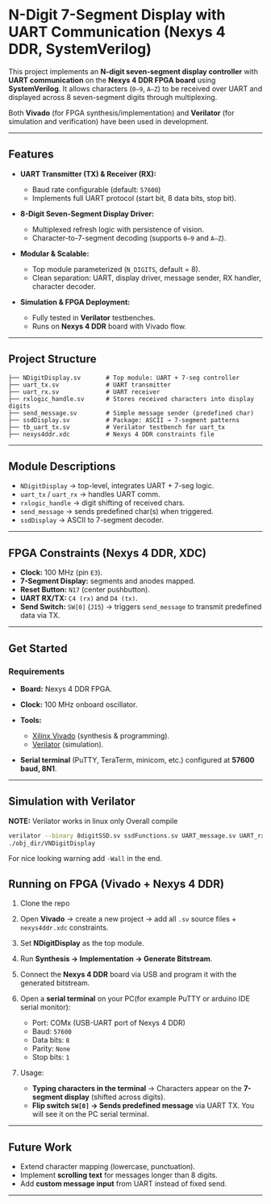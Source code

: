 

# N-Digit 7-Segment Display with UART Communication (Nexys 4 DDR, SystemVerilog)

This project implements an **N-digit seven-segment display controller** with **UART communication** on the **Nexys 4 DDR FPGA board** using **SystemVerilog**.
It allows characters (`0–9`, `A–Z`) to be received over UART and displayed across 8 seven-segment digits through multiplexing.

Both **Vivado** (for FPGA synthesis/implementation) and **Verilator** (for simulation and verification) have been used in development.

---

## Features

* **UART Transmitter (TX) & Receiver (RX):**

  * Baud rate configurable (default: `57600`)
  * Implements full UART protocol (start bit, 8 data bits, stop bit).
* **8-Digit Seven-Segment Display Driver:**

  * Multiplexed refresh logic with persistence of vision.
  * Character-to-7-segment decoding (supports `0–9` and `A–Z`).
* **Modular & Scalable:**

  * Top module parameterized (`N_DIGITS`, default = 8).
  * Clean separation: UART, display driver, message sender, RX handler, character decoder.
* **Simulation & FPGA Deployment:**

  * Fully tested in **Verilator** testbenches.
  * Runs on **Nexys 4 DDR** board with Vivado flow.

---

##  Project Structure

```
├── NDigitDisplay.sv       # Top module: UART + 7-seg controller
├── uart_tx.sv             # UART transmitter
├── uart_rx.sv             # UART receiver
├── rxlogic_handle.sv      # Stores received characters into display digits
├── send_message.sv        # Simple message sender (predefined char)
├── ssdDisplay.sv          # Package: ASCII → 7-segment patterns
├── tb_uart_tx.sv          # Verilator testbench for uart_tx
├── nexys4ddr.xdc          # Nexys 4 DDR constraints file
```

---

##  Module Descriptions


* `NDigitDisplay` → top-level, integrates UART + 7-seg logic.
* `uart_tx` / `uart_rx` → handles UART comm.
* `rxlogic_handle` → digit shifting of received chars.
* `send_message` → sends predefined char(s) when triggered.
* `ssdDisplay` → ASCII to 7-segment decoder.

---

## FPGA Constraints (Nexys 4 DDR, XDC)

* **Clock:** 100 MHz (pin `E3`).
* **7-Segment Display:** segments and anodes mapped.
* **Reset Button:** `N17` (center pushbutton).
* **UART RX/TX:** `C4 (rx)` and `D4 (tx)`.
* **Send Switch:** `SW[0]` (`J15`) → triggers `send_message` to transmit predefined data via TX.

---

##  Get Started

### Requirements

* **Board:** Nexys 4 DDR FPGA.
* **Clock:** 100 MHz onboard oscillator.
* **Tools:**

  * [Xilinx Vivado](https://www.xilinx.com/products/design-tools/vivado.html) (synthesis & programming).
  * [Verilator](https://www.veripool.org/verilator/) (simulation).
* **Serial terminal** (PuTTY, TeraTerm, minicom, etc.) configured at **57600 baud, 8N1**.

---

## Simulation with Verilator
**NOTE:** Verilator works in linux only
Overall compile
```sh
verilator --binary 8digitSSD.sv ssdFunctions.sv UART_message.sv UART_rx.sv UART_rxLogicHandle.sv UART_tx.sv -top NDigitDisplay 
./obj_dir/VNDigitDisplay
```
For nice looking warning add ```-Wall``` in the end.

## Running on FPGA (Vivado + Nexys 4 DDR)

1. Clone the repo

2. Open **Vivado** → create a new project → add all `.sv` source files + `nexys4ddr.xdc` constraints.

3. Set **NDigitDisplay** as the top module.

4. Run **Synthesis → Implementation → Generate Bitstream**.

5. Connect the **Nexys 4 DDR** board via USB and program it with the generated bitstream.

6. Open a **serial terminal** on your PC(for example PuTTY or arduino IDE serial monitor):

   * Port: COMx (USB-UART port of Nexys 4 DDR)
   * Baud: `57600`
   * Data bits: `8`
   * Parity: `None`
   * Stop bits: `1`

7. Usage:

   * **Typing characters in the terminal** → Characters appear on the **7-segment display** (shifted across digits).
   * **Flip switch `SW[0]` → Sends predefined message** via UART TX. You will see it on the PC serial terminal.

---

## Future Work

* Extend character mapping (lowercase, punctuation).
* Implement **scrolling text** for messages longer than 8 digits.
* Add **custom message input** from UART instead of fixed send.

---


